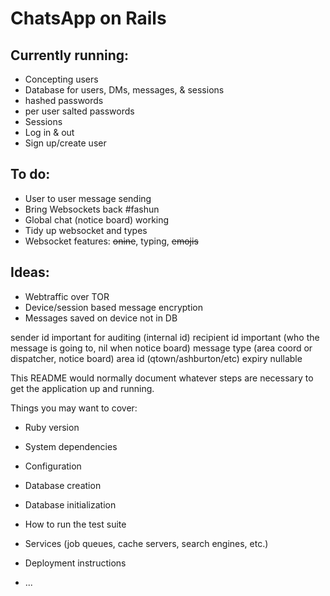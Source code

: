 # ChatsApp on Rails


## Currently running:
* Concepting users
* Database for users, DMs, messages, & sessions
* hashed passwords
* per user salted passwords
* Sessions
* Log in & out
* Sign up/create user

## To do:
* User to user message sending
* Bring Websockets back #fashun
* Global chat (notice board) working
* Tidy up websocket and types
* Websocket features: ~~onine~~, typing, ~~emojis~~


## Ideas:
* Webtraffic over TOR
* Device/session based message encryption
* Messages saved on device not in DB

sender id important for auditing (internal id)
recipient id important (who the message is going to, nil when notice board)
message type (area coord or dispatcher, notice board)
area id (qtown/ashburton/etc)
expiry nullable 

This README would normally document whatever steps are necessary to get the
application up and running.

Things you may want to cover:

* Ruby version

* System dependencies

* Configuration

* Database creation

* Database initialization

* How to run the test suite

* Services (job queues, cache servers, search engines, etc.)

* Deployment instructions

* ...

